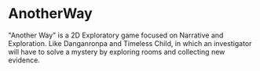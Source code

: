 # AnotherWay
"Another Way" is a 2D Exploratory game focused on Narrative and Exploration. Like Danganronpa and Timeless Child, in which an investigator will have to solve a mystery by exploring rooms and collecting new evidence.
